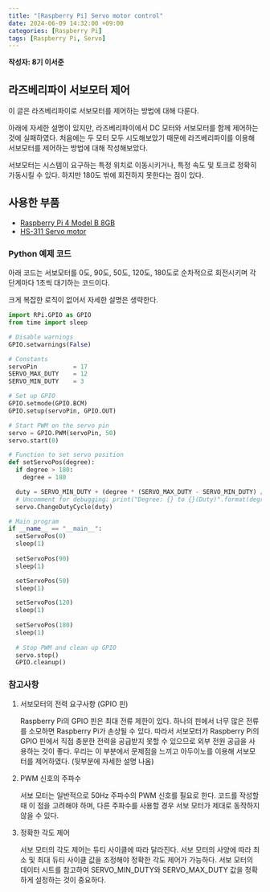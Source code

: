```yaml
---
title: "[Raspberry Pi] Servo motor control"
date: 2024-06-09 14:32:00 +09:00
categories: [Raspberry Pi]
tags: [Raspberry Pi, Servo]
---
```


**작성자: 8기 이서준**

## 라즈베리파이 서보모터 제어

이 글은 라즈베리파이로 서보모터를 제어하는 방법에 대해 다룬다.

아래에 자세한 설명이 있지만, 라즈베리파이에서 DC 모터와 서보모터를 함께 제어하는 것에 실패하였다. 처음에는 두 모터 모두 시도해보았기 때문에 라즈베리파이를 이용해 서보모터를 제어하는 방법에 대해 작성해보았다.

서보모터는 시스템이 요구하는 특정 위치로 이동시키거나, 특정 속도 및 토크로 정확히 가동시킬 수 있다. 하지만 180도 밖에 회전하지 못한다는 점이 있다.

## 사용한 부품

- [Raspberry Pi 4 Model B 8GB](https://www.devicemart.co.kr/goods/view?no=12553062)
- [HS-311 Servo motor](https://www.devicemart.co.kr/goods/view?no=11225)



### Python 예제 코드

아래 코드는 서보모터를 0도, 90도, 50도, 120도, 180도로 순차적으로 회전시키며 각 단계마다 1초씩 대기하는 코드이다. 

크게 복잡한 로직이 없어서 자세한 설명은 생략한다.

```python
import RPi.GPIO as GPIO
from time import sleep

# Disable warnings
GPIO.setwarnings(False)

# Constants
servoPin          = 17
SERVO_MAX_DUTY    = 12
SERVO_MIN_DUTY    = 3

# Set up GPIO
GPIO.setmode(GPIO.BCM)
GPIO.setup(servoPin, GPIO.OUT)

# Start PWM on the servo pin
servo = GPIO.PWM(servoPin, 50)
servo.start(0)

# Function to set servo position
def setServoPos(degree):
  if degree > 180:
    degree = 180

  duty = SERVO_MIN_DUTY + (degree * (SERVO_MAX_DUTY - SERVO_MIN_DUTY) / 180.0)
  # Uncomment for debugging: print("Degree: {} to {}(Duty)".format(degree, duty))
  servo.ChangeDutyCycle(duty)

# Main program
if __name__ == "__main__":
  setServoPos(0)
  sleep(1)
  
  setServoPos(90)
  sleep(1)

  setServoPos(50)
  sleep(1)

  setServoPos(120)
  sleep(1)
  
  setServoPos(180)
  sleep(1)
  
  # Stop PWM and clean up GPIO
  servo.stop()
  GPIO.cleanup()

```



### 참고사항

1. 서보모터의 전력 요구사항 (GPIO 핀)
    
    Raspberry Pi의 GPIO 핀은 최대 전류 제한이 있다. 하나의 핀에서 너무 많은 전류를 소모하면 Raspberry Pi가 손상될 수 있다. 따라서 서보모터가 Raspberry Pi의 GPIO 핀에서 직접 충분한 전력을 공급받지 못할 수 있으므로 외부 전원 공급을 사용하는 것이 좋다. 우리는 이 부분에서 문제점을 느끼고 아두이노를 이용해 서보모터를 제어하였다. (뒷부분에 자세한 설명 나옴)
    
2. PWM 신호의 주파수
    
    서보 모터는 일반적으로 50Hz 주파수의 PWM 신호를 필요로 한다. 코드를 작성할 때 이 점을 고려해야 하며, 다른 주파수를 사용할 경우 서보 모터가 제대로 동작하지 않을 수 있다.
    
3. 정확한 각도 제어
    
    서보 모터의 각도 제어는 듀티 사이클에 따라 달라진다. 서보 모터의 사양에 따라 최소 및 최대 듀티 사이클 값을 조정해야 정확한 각도 제어가 가능하다. 서보 모터의 데이터 시트를 참고하여 SERVO_MIN_DUTY와 SERVO_MAX_DUTY 값을 정확하게 설정하는 것이 중요하다.